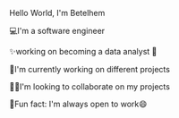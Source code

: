 Hello World, I'm Betelhem

💻I'm a software engineer

✨working on becoming a data analyst 🤞

🦾I'm currently working on different projects

👯‍♀️I'm looking to collaborate on my projects

💃Fun fact: I'm always open to work😄
